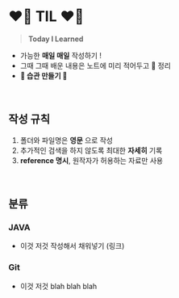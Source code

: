 <!-- TIL Start -->

# __❤️‍🔥 TIL ❤️‍🔥__
> __Today I Learned__

  - 가능한 __매일 매일__ 작성하기 !
  - 그때 그때 배운 내용은 노트에 미리 적어두고 📝 정리
  - __🌟 습관 만들기 🌟__

<br><!-- 단락 구분을 위한 코드 -->

## __작성 규칙__
1. 폴더와 파일명은 __영문__ 으로 작성
2. 추가적인 검색을 하지 않도록 최대한 __자세히__ 기록
3. __reference 명시__, 원작자가 허용하는 자료만 사용

<br>

## __분류__


### __JAVA__
- 이것 저것 작성해서 채워넣기 (링크)

### __Git__
- 이것 저것 blah blah blah

